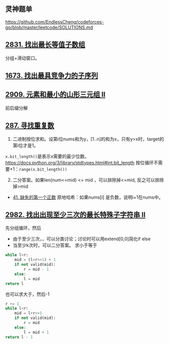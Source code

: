 

## 灵神题单
<https://github.com/EndlessCheng/codeforces-go/blob/master/leetcode/SOLUTIONS.md>


## [2831. 找出最长等值子数组](https://leetcode.cn/problems/find-the-longest-equal-subarray/description/?envType=daily-question&envId=2024-05-23)

分组+滑动窗口。

## [1673. 找出最具竞争力的子序列](https://leetcode.cn/problems/find-the-most-competitive-subsequence/description/?envType=daily-question&envId=2024-05-24)


## [2909. 元素和最小的山形三元组 II](https://leetcode.cn/problems/minimum-sum-of-mountain-triplets-ii/description/)
前后缀分解

## [287. 寻找重复数](https://leetcode.cn/problems/find-the-duplicate-number/description/)
1. 二进制按位求和。设第i位nums和为y，[1..n]的和为x，只有y>x时，target的第i位才是1。

`x.bit_length()`是表示x需要的最少位数。<https://docs.python.org/3/library/stdtypes.html#int.bit_length> 按位循环不需要+1：`range(x.bit_length())`

2. 二分答案。如果len(num<=mid) <= mid ，可以排除掉<=mid, 反之可以排除掉>mid

- [41. 缺失的第一个正数](https://leetcode.cn/problems/first-missing-positive/description/)
原地哈希：如果nums[i] 是负数，说明i+1在nums中。

## [2982. 找出出现至少三次的最长特殊子字符串 II](https://leetcode.cn/problems/find-longest-special-substring-that-occurs-thrice-ii/description/)
先分组循环，然后
- 由于至少三次，，可以分类讨论；讨论时可以用extend[0,0]简化if else
- 当至少k次时，可以二分答案。
求小于等于
```py
while l<r:
    mid = (l+r>>1) + 1
    if not valid(mid):
        r = mid - 1
    else:
        l = mid 
return l
```
也可以求大于，然后-1
```py
r += 1
while l<r:
    mid = l+r>>1
    if not valid(mid):
        r = mid
    else:
        l = mid + 1
return l - 1
```